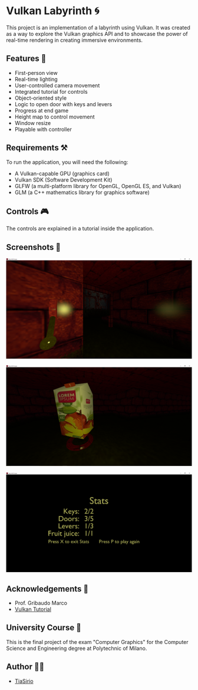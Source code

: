 # Vulkan Labyrinth 🌀

This project is an implementation of a labyrinth using Vulkan. It was created as a way to explore the Vulkan graphics API and to showcase the power of real-time rendering in creating immersive environments.

## Features 🌟

- First-person view
- Real-time lighting
- User-controlled camera movement
- Integrated tutorial for controls
- Object-oriented style
- Logic to open door with keys and levers
- Progress at end game
- Height map to control movement
- Window resize
- Playable with controller

## Requirements ⚒️

To run the application, you will need the following:

- A Vulkan-capable GPU (graphics card)
- Vulkan SDK (Software Development Kit)
- GLFW (a multi-platform library for OpenGL, OpenGL ES, and Vulkan)
- GLM (a C++ mathematics library for graphics software)

## Controls 🎮

The controls are explained in a tutorial inside the application.

## Screenshots 📸

![Screenshot 1](https://github.com/TiaSirio/Labyrinth/blob/main/Screen1.png)

![Screenshot 2](https://github.com/TiaSirio/Labyrinth/blob/main/Screen2.png)

![Screenshot 3](https://github.com/TiaSirio/Labyrinth/blob/main/Screen3.png)

## Acknowledgements 🤝

- Prof. Gribaudo Marco
- [Vulkan Tutorial](https://vulkan-tutorial.com/)

## University Course 📖

This is the final project of the exam "Computer Graphics" for the Computer Science and Engineering degree at Polytechnic of Milano.

## Author 👨‍💻

- [TiaSirio](https://www.github.com/TiaSirio)
